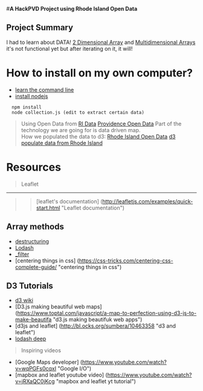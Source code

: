 #**A HackPVD Project using Rhode Island Open Data**

Project Summary
---------------

I had to learn about DATA!  [2 Dimensional Array](https://www.cs.cmu.edu/~mrmiller/15-110/Handouts/arrays2D.pdf "2 dimensional array") and [Multidimensional Arrays](http://stackoverflow.com/questions/7545641/javascript-multidimensional-array "multi dimensional array") it's not functional yet but after iterating on it, it will!

How to install on my own computer?
==================================

+ [learn the command line](https://www.codecademy.com/learn/learn-the-command-line "use the cli")
+ [install nodejs](https://nodejs.org/en/download/ "nodejs")

```
  npm install
  node collection.js (edit to extract certain data)
```

> Using Open Data from [RI Data](]http://data.providenceri.com/, "providence data")
>[Providence Open Data](https://data.providenceri.gov/dataset/PPD-Arrest-Log-Past-30-Days-HACKATHON/k6cx-967p, "data set")
>Part of the technology we are going for is data driven map.  
>How we populated the data to d3: 
>[Rhode Island Open Data](http://www.ri.gov/data/ "RI Open data")
> [d3 populate data from Rhode Island](https://github.com/mbostock/d3/wiki/Requests "d3js populate data")

Resources
=========
> Leaflet
----------
>> [leaflet's documentation] (http://leafletjs.com/examples/quick-start.html "Leaflet documentation")

Array methods
-------------
* [destructuring](http://raganwald.com/2015/02/02/destructuring.html "destructuring")
* [Lodash](https://lodash.com/docs "lodash")
* [_filter](http://stackoverflow.com/questions/17096988/lodash-how-do-i-use-filter-when-i-have-nested-object "filter function")
* [centering things in css] (https://css-tricks.com/centering-css-complete-guide/ "centering things in css")


D3 Tutorials
------------
* [d3 wiki](https://github.com/mbostock/d3/wiki/Tutorials)
* [D3.js making beautiful web maps] (https://www.toptal.com/javascript/a-map-to-perfection-using-d3-js-to-make-beautifa "d3.js making beautifuk web apps")
* [d3js and leaflet] (http://bl.ocks.org/sumbera/10463358 "d3 and leaflet")
* [lodash deep](https://github.com/marklagendijk/lodash-deep "lodash deep")

> Inspiring videos
* [Google Maps developer] (https://www.youtube.com/watch?v=wqPGFs0cqxI "Google I/O")
* [mapbox and leaflet youtube video] (https://www.youtube.com/watch?v=jRXaQC0jKcg "mapbox and leaflet yt tutorial")

